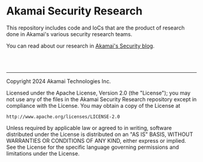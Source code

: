 # Akamai Security Research
This repository includes code and IoCs that are the product of research done in Akamai's various security research teams.

You can read about our research in [Akamai's Security blog](https://akamai.com/blog/security).
  
<br />
<br />  
    
-------
Copyright 2024 Akamai Technologies Inc.

Licensed under the Apache License, Version 2.0 (the "License"); 
you may not use any of the files in the Akamai Security Research repository except in compliance with the License.
You may obtain a copy of the License at

    http://www.apache.org/licenses/LICENSE-2.0

Unless required by applicable law or agreed to in writing, software
distributed under the License is distributed on an "AS IS" BASIS,
WITHOUT WARRANTIES OR CONDITIONS OF ANY KIND, either express or implied.
See the License for the specific language governing permissions and
limitations under the License.
